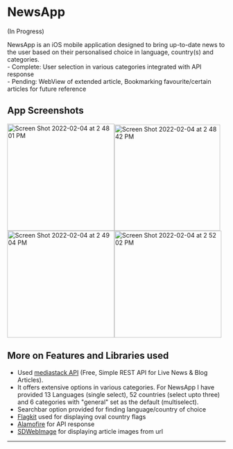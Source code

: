 
# NewsApp
(In Progress)

NewsApp is an iOS mobile application designed to bring up-to-date news to the user based on their personalised choice in language, country(s) and categories.
<br/> - Complete: User selection in various categories integrated with API response
<br> - Pending: WebView of extended article, Bookmarking favourite/certain articles for future reference

## App Screenshots

<img width="247" alt="Screen Shot 2022-02-04 at 2 48 01 PM" src="https://user-images.githubusercontent.com/82283086/152594185-04befab7-f3fb-473c-be77-4140d40ec384.png"><img width="244.3" alt="Screen Shot 2022-02-04 at 2 48 42 PM" src="https://user-images.githubusercontent.com/82283086/152594188-3bb8f460-3815-49de-8e00-70b4094fcdf6.png"><img width="247" alt="Screen Shot 2022-02-04 at 2 49 04 PM" src="https://user-images.githubusercontent.com/82283086/152594191-13a64b68-afa4-4788-a3f0-a87a300e2cb4.png"><img width="247" alt="Screen Shot 2022-02-04 at 2 52 02 PM" src="https://user-images.githubusercontent.com/82283086/152594192-ce0e8035-9ad5-47da-9591-12ec3ebea18f.png">

## More on Features and Libraries used

* Used [mediastack API](https://mediastack.com) (Free, Simple REST API for Live News & Blog Articles).
* It offers extensive options in various categories. For NewsApp I have provided 13 Languages (single select), 52 countries (select upto three) and 6 categories with "general" set as the default (multiselect).
* Searchbar option provided for finding language/country of choice
* [Flagkit](https://github.com/madebybowtie/FlagKit) used for displaying oval country flags
* [Alamofire](https://github.com/Alamofire/Alamofire) for API response
* [SDWebImage](https://github.com/SDWebImage/SDWebImage) for displaying article images from url

___
